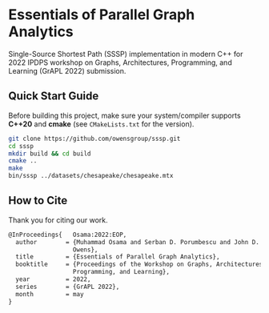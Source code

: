 # Essentials of Parallel Graph Analytics
Single-Source Shortest Path (SSSP) implementation in modern C++ for 2022 IPDPS workshop on Graphs, Architectures, Programming, and Learning (GrAPL 2022) submission.

## Quick Start Guide
Before building this project, make sure your system/compiler supports **C++20** and **cmake** (see `CMakeLists.txt` for the version).

```bash
git clone https://github.com/owensgroup/sssp.git
cd sssp
mkdir build && cd build
cmake .. 
make
bin/sssp ../datasets/chesapeake/chesapeake.mtx
```

## How to Cite
Thank you for citing our work.
```tex
@InProceedings{   Osama:2022:EOP,
  author        = {Muhammad Osama and Serban D. Porumbescu and John D.
                  Owens},
  title         = {Essentials of Parallel Graph Analytics},
  booktitle     = {Proceedings of the Workshop on Graphs, Architectures,
                  Programming, and Learning},
  year          = 2022,
  series        = {GrAPL 2022},
  month         = may
}
```